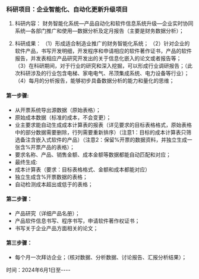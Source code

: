 ### 科研项目：企业智能化、自动化更新升级项目

1. 科研内容：
财务智能化系统—产品自动化和软件信息系统升级—企业实时协同系统—各部门推广和使用—数据分析及定月报告（主要是财务数据分析）；

2. 科研成果：
（1）形成适合制造业推广的财务智能化系统；
（2）针对企业的软件产品，书写开发明细，开发程序和申请相应的软件著作证书，产品的软件报告，并发表相应产品研究开发出的关于信息化嵌入的论文或者报告等；
（3）在科研期间，对于行业的研究和深入挖掘，可以形成行业调研报告；（此次科研涉及的行业包含电梯、家电电气、吊顶集成系统、电力设备等行业）；
（4）每月的分析报告，能够初步具备数据分析的能力和量化的思维；


#### 第一步骤:

- 从开票系统导出源数据（原始表格）；
- 原始成本数据（标准的成本，不会变更）；
- 业主要求能自动生成成本计算表的报表（详见要求的目标表格格式，原始表格中的部分数据需要删除，行列需要重新排序）（注意1：目标的成本计算表只筛选备注含嵌入式软件的产品）（注意2：保留%开票的数据资料，并独立生成一张含%开票产品的表格）；
- 要求名称、产品、销售金额、成本金额等数据都能自动匹配和对应；
- 最终生成:
- 成本计算表（要求：目标表格格式、金额和成本都能对应）
- 独立生成含%开票数据的表格；
- 自动检测成本超出或低于的表格；

#### 第二步骤：
- 产品研究（详细产品名册）；
- 产品软件信息书写、程序书写，申请软件著作权证书；
- 书写关于企业产品方面相关的论文；

#### 第三步骤：
- 每个月一次拜访企业；（核对数据、分析数据、讨论报告、汇报分析结果）；

时间：2024年6月1日至----

